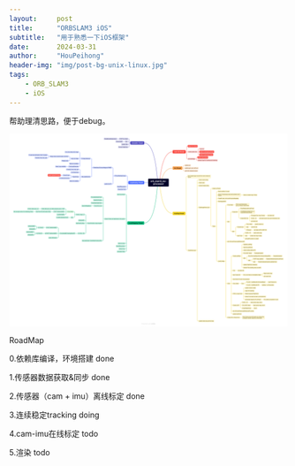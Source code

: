 ```yaml
---
layout:     post
title:      "ORBSLAM3 iOS"
subtitle:   "用于熟悉一下iOS框架"
date:       2024-03-31
author:     "HouPeihong"
header-img: "img/post-bg-unix-linux.jpg"
tags:
    - ORB_SLAM3
    - iOS
---
```


帮助理清思路，便于debug。

![img](/img/orb_slam3_ios-processor.png)

RoadMap

0.依赖库编译，环境搭建 done

1.传感器数据获取&同步 done

2.传感器（cam + imu）离线标定 done

3.连续稳定tracking doing

4.cam-imu在线标定 todo

5.渲染 todo